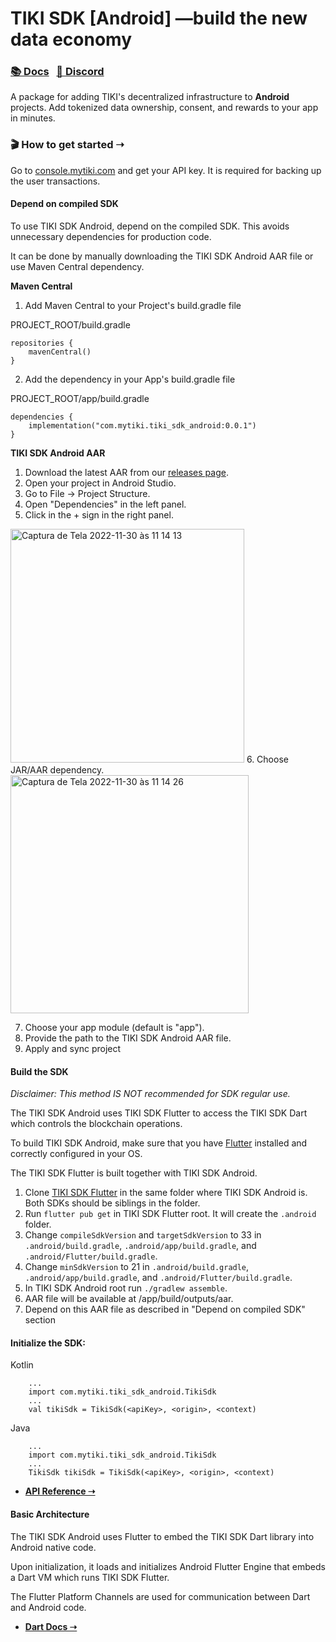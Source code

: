 # TIKI SDK [Android] —build the new data economy

### [📚 Docs](https://docs.mytiki.com) &nbsp;&nbsp;[💬 Discord](https://discord.gg/tiki)

A package for adding TIKI's decentralized infrastructure to **Android** projects. Add tokenized data ownership, consent, and rewards to your app in minutes.

### 🎬 How to get started ➝

Go to [console.mytiki.com](https://console.mytiki.com) and get your API key. It is required for backing up the user transactions.

#### Depend on compiled SDK
To use TIKI SDK Android, depend on the compiled SDK. This avoids unnecessary dependencies for production code.

It can be done by manually downloading the TIKI SDK Android AAR file or use Maven Central dependency.

**Maven Central**
1. Add Maven Central to your Project's build.gradle file

PROJECT_ROOT/build.gradle
``` 
repositories {
    mavenCentral()
}
```

2. Add the dependency in your App's build.gradle file

PROJECT_ROOT/app/build.gradle
```
dependencies {
    implementation("com.mytiki.tiki_sdk_android:0.0.1")
}
```
**TIKI SDK Android AAR**

1. Download the latest AAR from our [releases page](https://github.com/tiki/tiki-sdk-android/releases).
2. Open your project in Android Studio.
3. Go to File -> Project Structure.
4. Open "Dependencies" in the left panel.
5. Click in the + sign in the right panel.
<img width="374" alt="Captura de Tela 2022-11-30 às 11 14 13" src="https://user-images.githubusercontent.com/8357343/204835312-49507cac-cb81-4964-af83-32e9e69716c3.png">
6. Choose JAR/AAR dependency.
<img width="381" alt="Captura de Tela 2022-11-30 às 11 14 26" src="https://user-images.githubusercontent.com/8357343/204835467-031cfa9b-8fe6-452f-ab5c-b6df1ede9d32.png">

7. Choose your app module (default is "app").
8. Provide the path to the TIKI SDK Android AAR file.
9. Apply and sync project

#### Build the SDK

*Disclaimer: This method IS NOT recommended for SDK regular use.* 

The TIKI SDK Android uses TIKI SDK Flutter to access the TIKI SDK Dart which controls the blockchain operations.

To build TIKI SDK Android, make sure that you have [Flutter](https://docs.flutter.dev/get-started/install) installed and correctly configured in your OS. 

The TIKI SDK Flutter is built together with TIKI SDK Android.

1. Clone [TIKI SDK Flutter](https://github.com/tiki/tiki-sdk-flutter) in the same folder where TIKI SDK Android is. Both SDKs should be siblings in the folder.
2. Run `flutter pub get` in TIKI SDK Flutter root. It will create the `.android` folder.
3. Change `compileSdkVersion` and `targetSdkVersion` to 33 in `.android/build.gradle`, `.android/app/build.gradle`, and `.android/Flutter/build.gradle`.
4. Change `minSdkVersion` to 21 in `.android/build.gradle`, `.android/app/build.gradle`, and `.android/Flutter/build.gradle`.
5. In TIKI SDK Android root run `./gradlew assemble`.
6. AAR file will be available at <TIKI SDK Android ROOT>/app/build/outputs/aar.
7. Depend on this AAR file as described in "Depend on compiled SDK" section

#### Initialize the SDK:

Kotlin
```
    ...
    import com.mytiki.tiki_sdk_android.TikiSdk
    ...
    val tikiSdk = TikiSdk(<apiKey>, <origin>, <context)
```

Java

```
    ...
    import com.mytiki.tiki_sdk_android.TikiSdk
    ...
    TikiSdk tikiSdk = TikiSdk(<apiKey>, <origin>, <context)
```

- **[API Reference ➝](https://docs.mytiki.com/reference/tiki-sdk-android)**

#### Basic Architecture

The TIKI SDK Android uses Flutter to embed the TIKI SDK Dart library into Android native code.

Upon initialization, it loads and initializes Android Flutter Engine that embeds a Dart VM which runs TIKI SDK Flutter.

The Flutter Platform Channels are used for communication between Dart and Android code.

- **[Dart Docs ➝](https://pub.dev/documentation/tiki_sdk_flutter/latest/)**
